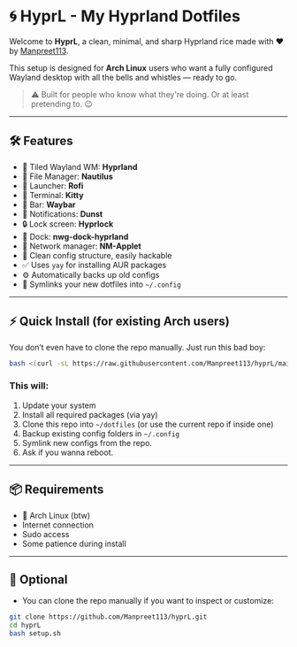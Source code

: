 # 🌀 HyprL - My Hyprland Dotfiles

Welcome to **HyprL**, a clean, minimal, and sharp Hyprland rice made with ❤️ by [Manpreet113](https://github.com/Manpreet113).

This setup is designed for **Arch Linux** users who want a fully configured Wayland desktop with all the bells and whistles — ready to go.

> ⚠️ Built for people who know what they're doing. Or at least pretending to. 😉

---
## 🛠️ Features

- 🔹 Tiled Wayland WM: **Hyprland**
- 📂 File Manager: **Nautilus**
- 🚀 Launcher: **Rofi**
- 🐧 Terminal: **Kitty**
- 🔋 Bar: **Waybar**
- 🔔 Notifications: **Dunst**
- 🔒 Lock screen: **Hyprlock**
- 📁 Dock: **nwg-dock-hyprland**
- 🔌 Network manager: **NM-Applet**
- 🧼 Clean config structure, easily hackable
- ✅ Uses `yay` for installing AUR packages
- ⚙️ Automatically backs up old configs
- 🔗 Symlinks your new dotfiles into `~/.config`

---
## ⚡ Quick Install (for existing Arch users)

You don’t even have to clone the repo manually. Just run this bad boy:

```bash
bash <(curl -sL https://raw.githubusercontent.com/Manpreet113/hyprL/main/setup.sh)
```
### This will:

1. Update your system
2. Install all required packages (via yay)
3. Clone this repo into `~/dotfiles` (or use the current repo if inside one)
4. Backup existing config folders in `~/.config`
5. Symlink new configs from the repo.
6. Ask if you wanna reboot.

---
## 📦 Requirements

* 🧠 Arch Linux (btw)
* Internet connection
* Sudo access
* Some patience during install

---
## 🧩 Optional

* You can clone the repo manually if you want to inspect or customize:

```bash
git clone https://github.com/Manpreet113/hyprL.git
cd hyprL
bash setup.sh
```
